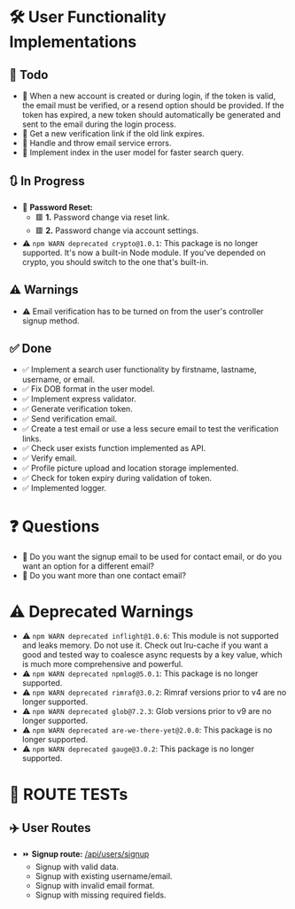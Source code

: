 # 🛠️ User Functionality Implementations

## 📝 Todo

-   🔴 When a new account is created or during login, if the token is valid, the email must be verified, or a resend option should be provided. If the token has expired, a new token should automatically be generated and sent to the email during the login process.
-   🔴 Get a new verification link if the old link expires.
-   🔴 Handle and throw email service errors.
-   🔴 Implement index in the user model for faster search query.

## 🔃 In Progress

-   🔴 **Password Reset:**
    -   🟥 **1.** Password change via reset link.
    -   🟥 **2.** Password change via account settings.
-   ⚠️ `npm WARN deprecated crypto@1.0.1`: This package is no longer supported. It's now a built-in Node module. If you've depended on crypto, you should switch to the one that's built-in.

## ⚠️ Warnings

-   ⚠️ Email verification has to be turned on from the user's controller signup method.

## ✅ Done

-   ✅ Implement a search user functionality by firstname, lastname, username, or email.
-   ✅ Fix DOB format in the user model.
-   ✅ Implement express validator.
-   ✅ Generate verification token.
-   ✅ Send verification email.
-   ✅ Create a test email or use a less secure email to test the verification links.
-   ✅ Check user exists function implemented as API.
-   ✅ Verify email.
-   ✅ Profile picture upload and location storage implemented.
-   ✅ Check for token expiry during validation of token.
-   ✅ Implemented logger.

# ❓ Questions

-   🔴 Do you want the signup email to be used for contact email, or do you want an option for a different email?
-   🔴 Do you want more than one contact email?

# ⚠️ Deprecated Warnings

-   ⚠️ `npm WARN deprecated inflight@1.0.6`: This module is not supported and leaks memory. Do not use it. Check out lru-cache if you want a good and tested way to coalesce async requests by a key value, which is much more comprehensive and powerful.
-   ⚠️ `npm WARN deprecated npmlog@5.0.1`: This package is no longer supported.
-   ⚠️ `npm WARN deprecated rimraf@3.0.2`: Rimraf versions prior to v4 are no longer supported.
-   ⚠️ `npm WARN deprecated glob@7.2.3`: Glob versions prior to v9 are no longer supported.
-   ⚠️ `npm WARN deprecated are-we-there-yet@2.0.0`: This package is no longer supported.
-   ⚠️ `npm WARN deprecated gauge@3.0.2`: This package is no longer supported.

# 🧪 ROUTE TESTs

## ✈️ User Routes

-   ⏩ **Signup route:** <u>/api/users/signup</u>
    -   Signup with valid data.
    -   Signup with existing username/email.
    -   Signup with invalid email format.
    -   Signup with missing required fields.
